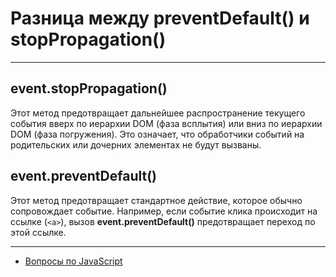 # Разница между preventDefault() и stopPropagation()

---

## event.stopPropagation()

Этот метод предотвращает дальнейшее распространение текущего события вверх по иерархии DOM (фаза всплытия) или вниз по иерархии DOM (фаза погружения). Это означает, что обработчики событий на родительских или дочерних элементах не будут вызваны.

## event.preventDefault()

Этот метод предотвращает стандартное действие, которое обычно сопровождает событие. Например, если событие клика происходит на ссылке (`<a>`), вызов **event.preventDefault()** предотвращает переход по этой ссылке.

---

- [Вопросы по JavaScript](../javaScript.md)
